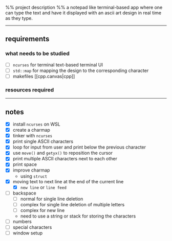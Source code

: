 %% project description %%
a notepad like terminal-based app where one can type the text and have it displayed with an ascii art design in real time as they type.

---
## requirements
### what needs to be studied
- [ ] `ncurses` for terminal text-based terminal UI
- [ ] `std::map` for mapping the design to the corresponding character
- [ ] makefiles [[cpp.canvas|cpp]]
### resources required

---
## notes
- [x] install `ncurses` on WSL
- [x] create a charmap
- [x] tinker with `ncurses`
- [x] print single ASCII characters
- [x] loop for input from user and print below the previous character
- [x] use `move()` and `getyx()` to reposition the cursor
- [x] print multiple ASCII characters next to each other
- [x] print space
- [x] improve charmap
	- using `struct`
- [x] moving text to next line at the end of the current line
	- [x] `new line` or `line feed` 
- [ ] backspace
	- [ ] normal for single line deletion
	- [ ] complex for single line deletion of multiple letters
	- [ ] complex for new line
	- need to use a string or stack for storing the characters
- [ ] numbers
- [ ] special characters
- [ ] window setup
